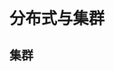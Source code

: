 
# 分布式与集群
<!-- 
什么是集群？负载均衡？ 
https://mp.weixin.qq.com/s/GPGEgLpCE_KAUPis5UqbKA
https://blog.csdn.net/weixin_42369687/article/details/89914131
-->

<!-- 
集中式架构与分布式架构
https://www.sohu.com/a/259712753_100011803

https://mp.weixin.qq.com/s/mfoVfOEF58Qg06w_YMtuNw
-->


## 集群  
<!-- 

什么是集群&集群的分类
https://blog.csdn.net/qq_41652038/article/details/91789940
集群技术
https://baike.baidu.com/item/%E9%9B%86%E7%BE%A4%E6%8A%80%E6%9C%AF/9774443?fr=aladdin

-->